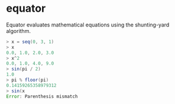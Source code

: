 # equator

Equator evaluates mathematical equations using the shunting-yard algorithm.

```java
> x = seq(0, 3, 1)
> x
0.0, 1.0, 2.0, 3.0
> x^2
0.0, 1.0, 4.0, 9.0
> sin(pi / 2)
1.0
> pi % floor(pi)
0.14159265358979312
> sin(x
Error: Parenthesis mismatch
```
